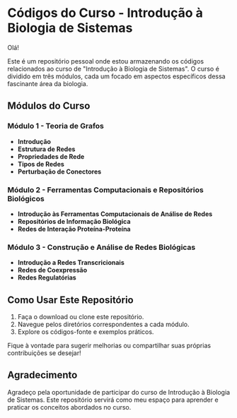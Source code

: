 # Códigos do Curso - Introdução à Biologia de Sistemas

Olá!

Este é um repositório pessoal onde estou armazenando os códigos relacionados ao curso de "Introdução à Biologia de Sistemas". O curso é dividido em três módulos, cada um focado em aspectos específicos dessa fascinante área da biologia.

## Módulos do Curso

### Módulo 1 - Teoria de Grafos
- **Introdução**
- **Estrutura de Redes**
- **Propriedades de Rede**
- **Tipos de Redes**
- **Perturbação de Conectores**

### Módulo 2 - Ferramentas Computacionais e Repositórios Biológicos
- **Introdução às Ferramentas Computacionais de Análise de Redes**
- **Repositórios de Informação Biológica**
- **Redes de Interação Proteína-Proteína**

### Módulo 3 - Construção e Análise de Redes Biológicas
- **Introdução a Redes Transcricionais**
- **Redes de Coexpressão**
- **Redes Regulatórias**

## Como Usar Este Repositório

1. Faça o download ou clone este repositório.
2. Navegue pelos diretórios correspondentes a cada módulo.
3. Explore os códigos-fonte e exemplos práticos.

Fique à vontade para sugerir melhorias ou compartilhar suas próprias contribuições se desejar!

## Agradecimento

Agradeço pela oportunidade de participar do curso de Introdução à Biologia de Sistemas. Este repositório servirá como meu espaço para aprender e praticar os conceitos abordados no curso.
